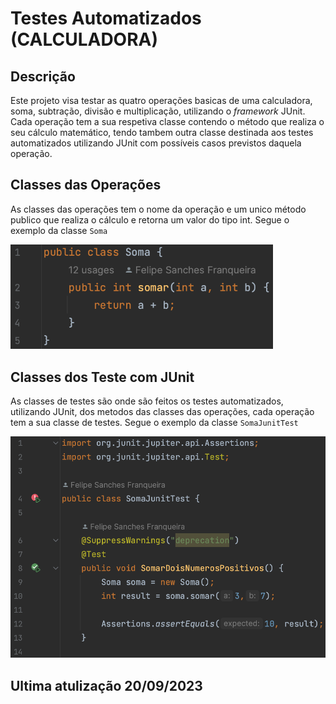 # Testes Automatizados (CALCULADORA)
## Descrição
Este projeto visa testar as quatro operações basicas de uma calculadora,
soma, subtração, divisão e multiplicação, utilizando o <em>framework</em> JUnit. 
Cada operação tem a sua respetiva classe contendo o método que realiza o seu cálculo 
matemático, tendo tambem outra classe destinada aos testes automatizados utilizando JUnit 
com possíveis casos previstos daquela operação.

## Classes das Operações
As classes das operações tem o nome da operação e um unico método publico
que realiza o cálculo e retorna um valor do tipo int. Segue o exemplo da classe `Soma`

<img width="420" src="src/img/Soma.png"/>

## Classes dos Teste com JUnit
As classes de testes são onde são feitos os testes automatizados, utilizando JUnit,
dos metodos das classes das operações, cada operação tem a sua classe de testes. 
Segue o exemplo da classe `SomaJunitTest`

<img width="570" src="src/img/SomaJunitTest.png"/>


## Ultima atulização 20/09/2023